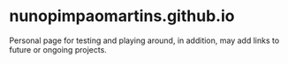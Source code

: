 # nunopimpaomartins.github.io

Personal page for testing and playing around, in addition, may add links to future or ongoing projects.
